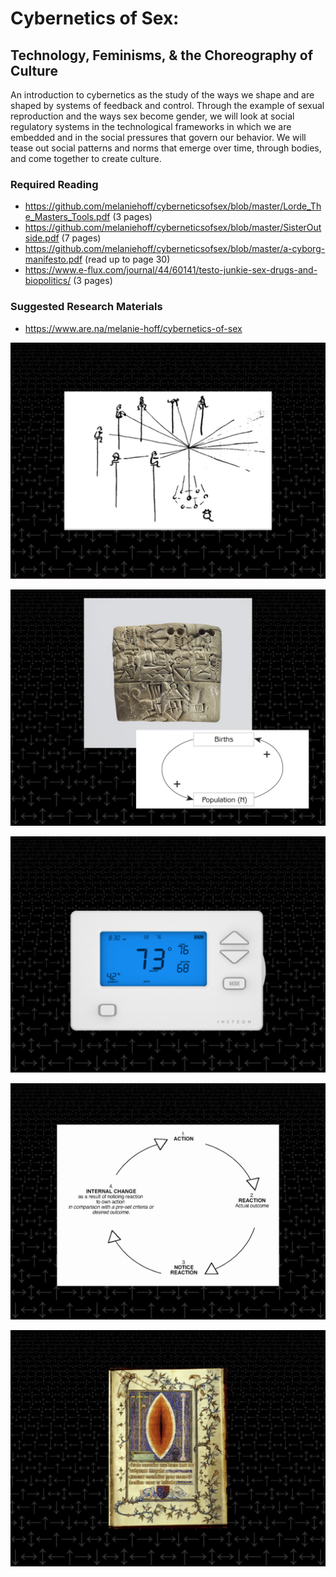 # Cybernetics of Sex:
## Technology, Feminisms, & the Choreography of Culture
An introduction to cybernetics as the study of the ways we shape and are shaped by systems of feedback and control. Through the example of sexual reproduction and the ways sex become gender, we will look at social regulatory systems in the technological frameworks in which we are embedded and in the social pressures that govern our behavior. We will tease out social patterns and norms that emerge over time, through bodies, and come together to create culture.

### Required Reading
- https://github.com/melaniehoff/cyberneticsofsex/blob/master/Lorde_The_Masters_Tools.pdf (3 pages)
- https://github.com/melaniehoff/cyberneticsofsex/blob/master/SisterOutside.pdf (7 pages)
- https://github.com/melaniehoff/cyberneticsofsex/blob/master/a-cyborg-manifesto.pdf (read up to page 30)
- https://www.e-flux.com/journal/44/60141/testo-junkie-sex-drugs-and-biopolitics/ (3 pages)

### Suggested Research Materials
- https://www.are.na/melanie-hoff/cybernetics-of-sex


![](https://github.com/melaniehoff/cyberneticsofsex/blob/master/images/1.jpeg)

![](https://github.com/melaniehoff/cyberneticsofsex/blob/master/images/2.jpeg)

![](https://github.com/melaniehoff/cyberneticsofsex/blob/master/images/3.jpeg)

![](https://github.com/melaniehoff/cyberneticsofsex/blob/master/images/5.jpeg)

![](https://github.com/melaniehoff/cyberneticsofsex/blob/master/images/4.jpeg)

